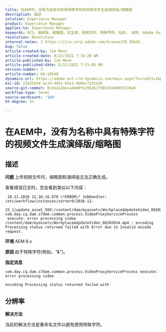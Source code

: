 ```yaml
---
title: 在AEM中，没有为名称中具有特殊字符的视频文件生成演绎版/缩略图
description: 描述
solution: Experience Manager
product: Experience Manager
applies-to: Experience Manager
keywords: KCS，演绎版，缩略图，无生成，视频文件，特殊字符，名称， AEM, Adobe Experience Manager
resolution: Resolution
internal-notes: 1 https://jira.corp.adobe.com/browse/CQ-35643.
bug: false
article-created-by: Jim Menn
article-created-date: 8/22/2022 7:14:20 AM
article-published-by: Jim Menn
article-published-date: 8/22/2022 7:51:05 AM
version-number: 3
article-number: KA-10540
dynamics-url: https://adobe-ent.crm.dynamics.com/main.aspx?forceUCI=1&pagetype=entityrecord&etn=knowledgearticle&id=75806a09-ea21-ed11-b83e-0022480866ad
exl-id: 21b35d34-ac2d-4651-85e1-9b0ac71d1a26
source-git-commit: 0c3e421beca46d9fe1952b1f98538a50697216a0
workflow-type: tm+mt
source-wordcount: '104'
ht-degree: 5%

---
```


# 在AEM中，没有为名称中具有特殊字符的视频文件生成演绎版/缩略图

## 描述


<b>问题 </b>
上传视频文件时，缩略图和演绎版无法正确生成。

查看错误日志时，您会看到类似以下内容：

```
 10.11.2016 21:16:16.870 \*ERROR\* JobHandler: /etc/workflow/instances/server0/2016-12-
 15_1/update_asset_509:/content/dam/myassets/Workplace&UpdateVideo_08202014.mp4/jcr:content/renditions/original com.day.cq.dam.s7dam.common.process.VideoProxyServiceProcess 
 execute: error processing video /content/dam/myassets/Workplace&UpdateVideo_08202014.mp4 : encoding Processing status returned failed with Error due to Invalid encode request. 
```

<b>环境</b>
AEM 6.x

<b>原因 </b>
由于特殊字符(例如，“&amp;”)。
 

<b>指定消息</b>


```
com.day.cq.dam.s7dam.common.process.VideoProxyServiceProcess execute: error processing video

encoding Processing status returned failed with
```



## 分辨率


<b>解决方法</b>

当前的解决方法是重命名文件以避免使用特殊字符。
